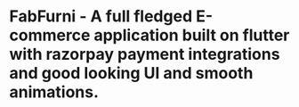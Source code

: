 
# FabFurni - A full fledged E-commerce application built on flutter with razorpay payment integrations and good looking UI and smooth animations.
